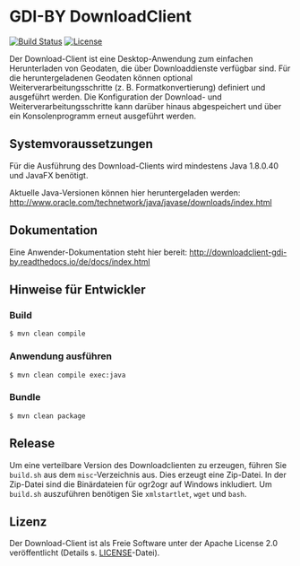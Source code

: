# GDI-BY DownloadClient 
[![Build Status](https://travis-ci.org/gdi-by/downloadclient.svg?branch=master)][travis]
[![License](https://img.shields.io/badge/License-Apache%202.0-blue.svg)][license]

[travis]:  https://travis-ci.org/gdi-by/downloadclient
[license]: https://tldrlegal.com/license/apache-license-2.0-(apache-2.0)


Der Download-Client ist eine Desktop-Anwendung zum einfachen Herunterladen von Geodaten, die über Downloaddienste verfügbar sind. Für die heruntergeladenen Geodaten können optional Weiterverarbeitungsschritte (z. B. Formatkonvertierung) definiert und ausgeführt werden. Die Konfiguration der Download- und Weiterverarbeitungsschritte kann darüber hinaus abgespeichert und über ein Konsolenprogramm erneut ausgeführt werden.

## Systemvoraussetzungen

Für die Ausführung des Download-Clients wird mindestens Java 1.8.0.40 und JavaFX benötigt.

Aktuelle Java-Versionen können hier heruntergeladen werden: http://www.oracle.com/technetwork/java/javase/downloads/index.html


## Dokumentation

Eine Anwender-Dokumentation steht hier bereit: http://downloadclient-gdi-by.readthedocs.io/de/docs/index.html


## Hinweise für Entwickler

### Build

    $ mvn clean compile
    
### Anwendung ausführen

    $ mvn clean compile exec:java

### Bundle

    $ mvn clean package

## Release
Um eine verteilbare Version des Downloadclienten zu erzeugen, führen Sie
`build.sh` aus dem `misc`-Verzeichnis aus.
Dies erzeugt eine Zip-Datei. In der Zip-Datei sind die Binärdateien
für ogr2ogr auf Windows inkludiert.
Um `build.sh` auszuführen benötigen Sie `xmlstartlet`, `wget` und `bash`.

## Lizenz

Der Download-Client ist als Freie Software unter der Apache License 2.0 veröffentlicht (Details s. [LICENSE](LICENSE)-Datei).
